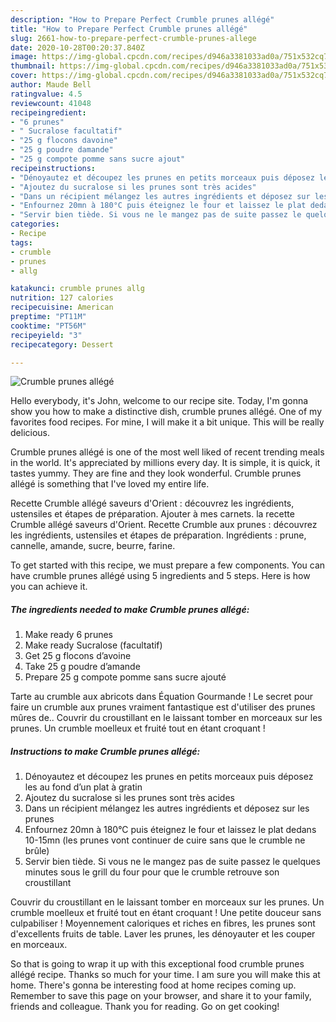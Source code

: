 ```yaml
---
description: "How to Prepare Perfect Crumble prunes allégé"
title: "How to Prepare Perfect Crumble prunes allégé"
slug: 2661-how-to-prepare-perfect-crumble-prunes-allege
date: 2020-10-28T00:20:37.840Z
image: https://img-global.cpcdn.com/recipes/d946a3381033ad0a/751x532cq70/crumble-prunes-allege-photo-principale-de-la-recette.jpg
thumbnail: https://img-global.cpcdn.com/recipes/d946a3381033ad0a/751x532cq70/crumble-prunes-allege-photo-principale-de-la-recette.jpg
cover: https://img-global.cpcdn.com/recipes/d946a3381033ad0a/751x532cq70/crumble-prunes-allege-photo-principale-de-la-recette.jpg
author: Maude Bell
ratingvalue: 4.5
reviewcount: 41048
recipeingredient:
- "6 prunes"
- " Sucralose facultatif"
- "25 g flocons davoine"
- "25 g poudre damande"
- "25 g compote pomme sans sucre ajout"
recipeinstructions:
- "Dénoyautez et découpez les prunes en petits morceaux puis déposez les au fond d’un plat à gratin"
- "Ajoutez du sucralose si les prunes sont très acides"
- "Dans un récipient mélangez les autres ingrédients et déposez sur les prunes"
- "Enfournez 20mn à 180°C puis éteignez le four et laissez le plat dedans 10-15mn (les prunes vont continuer de cuire sans que le crumble ne brûle)"
- "Servir bien tiède. Si vous ne le mangez pas de suite passez le quelques minutes sous le grill du four pour que le crumble retrouve son croustillant"
categories:
- Recipe
tags:
- crumble
- prunes
- allg

katakunci: crumble prunes allg 
nutrition: 127 calories
recipecuisine: American
preptime: "PT11M"
cooktime: "PT56M"
recipeyield: "3"
recipecategory: Dessert

---
```



![Crumble prunes allégé](https://img-global.cpcdn.com/recipes/d946a3381033ad0a/751x532cq70/crumble-prunes-allege-photo-principale-de-la-recette.jpg)

Hello everybody, it's John, welcome to our recipe site. Today, I'm gonna show you how to make a distinctive dish, crumble prunes allégé. One of my favorites food recipes. For mine, I will make it a bit unique. This will be really delicious.

Crumble prunes allégé is one of the most well liked of recent trending meals in the world. It's appreciated by millions every day. It is simple, it is quick, it tastes yummy. They are fine and they look wonderful. Crumble prunes allégé is something that I've loved my entire life.

Recette Crumble allégé saveurs d&#39;Orient : découvrez les ingrédients, ustensiles et étapes de préparation. Ajouter à mes carnets. la recette Crumble allégé saveurs d&#39;Orient. Recette Crumble aux prunes : découvrez les ingrédients, ustensiles et étapes de préparation. Ingrédients : prune, cannelle, amande, sucre, beurre, farine.


To get started with this recipe, we must prepare a few components. You can have crumble prunes allégé using 5 ingredients and 5 steps. Here is how you can achieve it.

<!--inarticleads1-->

##### The ingredients needed to make Crumble prunes allégé:

1. Make ready 6 prunes
1. Make ready  Sucralose (facultatif)
1. Get 25 g flocons d’avoine
1. Take 25 g poudre d’amande
1. Prepare 25 g compote pomme sans sucre ajouté


Tarte au crumble aux abricots dans Équation Gourmande ! Le secret pour faire un crumble aux prunes vraiment fantastique est d&#39;utiliser des prunes mûres de.. Couvrir du croustillant en le laissant tomber en morceaux sur les prunes. Un crumble moelleux et fruité tout en étant croquant ! 

<!--inarticleads2-->

##### Instructions to make Crumble prunes allégé:

1. Dénoyautez et découpez les prunes en petits morceaux puis déposez les au fond d’un plat à gratin
1. Ajoutez du sucralose si les prunes sont très acides
1. Dans un récipient mélangez les autres ingrédients et déposez sur les prunes
1. Enfournez 20mn à 180°C puis éteignez le four et laissez le plat dedans 10-15mn (les prunes vont continuer de cuire sans que le crumble ne brûle)
1. Servir bien tiède. Si vous ne le mangez pas de suite passez le quelques minutes sous le grill du four pour que le crumble retrouve son croustillant


Couvrir du croustillant en le laissant tomber en morceaux sur les prunes. Un crumble moelleux et fruité tout en étant croquant ! Une petite douceur sans culpabiliser ! Moyennement caloriques et riches en fibres, les prunes sont d&#39;excellents fruits de table. Laver les prunes, les dénoyauter et les couper en morceaux. 

So that is going to wrap it up with this exceptional food crumble prunes allégé recipe. Thanks so much for your time. I am sure you will make this at home. There's gonna be interesting food at home recipes coming up. Remember to save this page on your browser, and share it to your family, friends and colleague. Thank you for reading. Go on get cooking!
